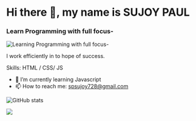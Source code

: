 # Hi there 👋, my name is SUJOY PAUL
### Learn Programming with full focus- 
![Learning Programming with full focus-](https://pbs.twimg.com/profile_banners/1458814408172314630/1659271654/1500x500)

I work efficiently in to hope of success.

Skills: HTML / CSS/ JS

- 🌱 I’m currently learning Javascript 
- 📫 How to reach me: spsujoy728@gmail.com 



![GitHub stats](https://github-readme-stats.vercel.app/api?username=spsujoy007&show_icons=true)  

 <!-- ![GitHub metrics](https://metrics.lecoq.io/spsujoy007)  -->

 <!-- ![Profile views](https://gpvc.arturio.dev/spsujoy007)   -->
![](https://komarev.com/ghpvc/?username=your-github-username&color=red)
